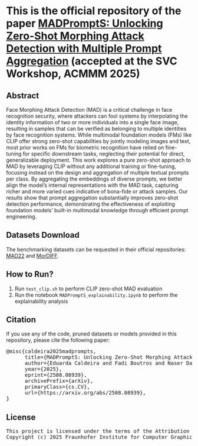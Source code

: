 # This is the official repository of the paper [MADPromptS: Unlocking Zero-Shot Morphing Attack Detection with Multiple Prompt Aggregation](https://arxiv.org/abs/2508.08939) (accepted at the SVC Workshop, ACMMM 2025)

## Abstract

Face Morphing Attack Detection (MAD) is a critical challenge in face recognition security, where attackers can fool systems by interpolating the identity information of two or more individuals into a single face image, resulting in samples that can be verified as belonging to multiple identities by face recognition systems. While multimodal foundation models (FMs) like CLIP offer strong zero-shot capabilities by jointly modeling images and text, most prior works on FMs for biometric recognition have relied on fine-tuning for specific downstream tasks, neglecting their potential for direct, generalizable deployment. This work explores a pure zero-shot approach to MAD by leveraging CLIP without any additional training or fine-tuning, focusing instead on the design and aggregation of multiple textual prompts per class. By aggregating the embeddings of diverse prompts, we better align the model’s internal representations with the MAD task, capturing richer and more varied cues indicative of bona-fide or attack samples. Our results show that prompt aggregation substantially improves zero-shot detection performance, demonstrating the effectiveness of exploiting foundation models’ built-in multimodal knowledge through efficient prompt engineering.

## Datasets Download

The benchmarking datasets can be requested in their official repositories: [MAD22](https://github.com/marcohuber/SYN-MAD-2022) and [MorDIFF](https://github.com/naserdamer/MorDIFF).

## How to Run?

1. Run `test_clip.sh` to perform CLIP zero-shot MAD evaluation
2. Run the notebook `MADPromptS_explainability.ipynb` to perform the explainability analysis

## Citation

If you use any of the code, pruned datasets or models provided in this repository, please cite the following paper:

<pre>@misc{caldeira2025madprompts,
      title={MADPromptS: Unlocking Zero-Shot Morphing Attack Detection with Multiple Prompt Aggregation}, 
      author={Eduarda Caldeira and Fadi Boutros and Naser Damer},
      year={2025},
      eprint={2508.08939},
      archivePrefix={arXiv},
      primaryClass={cs.CV},
      url={https://arxiv.org/abs/2508.08939}, 
} </pre>

## License

<pre>This project is licensed under the terms of the Attribution 4.0 International (CC BY 4.0) license. 
Copyright (c) 2025 Fraunhofer Institute for Computer Graphics Research IGD Darmstadt </pre>
